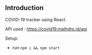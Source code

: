 ## Introduction
COVID-19 tracker using React.

APi used :  https://covid19.mathdro.id/api

Setup:
- run ```npm i && npm start```
